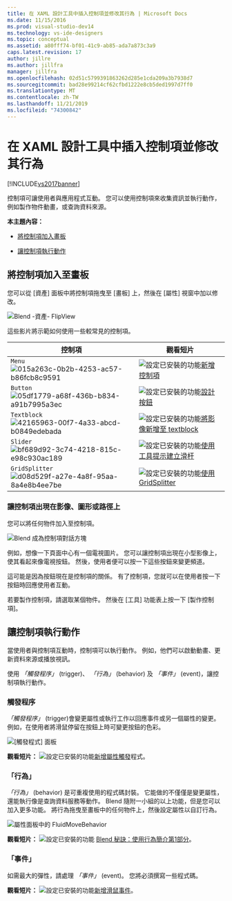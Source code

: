 ```yaml
---
title: 在 XAML 設計工具中插入控制項並修改其行為 | Microsoft Docs
ms.date: 11/15/2016
ms.prod: visual-studio-dev14
ms.technology: vs-ide-designers
ms.topic: conceptual
ms.assetid: a80fff74-bf01-41c9-ab85-ada7a873c3a9
caps.latest.revision: 17
author: jillre
ms.author: jillfra
manager: jillfra
ms.openlocfilehash: 02d51c5799391863262d285e1cda209a3b7938d7
ms.sourcegitcommit: bad28e99214cf62cfbd1222e8cb5ded1997d7ff0
ms.translationtype: MT
ms.contentlocale: zh-TW
ms.lasthandoff: 11/21/2019
ms.locfileid: "74300842"
---
```

# <a name="insert-controls-and-modify-their-behavior-in-xaml-designer"></a>在 XAML 設計工具中插入控制項並修改其行為
[!INCLUDE[vs2017banner](../includes/vs2017banner.md)]

控制項可讓使用者與應用程式互動。 您可以使用控制項來收集資訊並執行動作，例如製作物件動畫，或查詢資料來源。

 **本主題內容：**

- [將控制項加入畫板](#Insert)

- [讓控制項執行動作](#Modify)

## <a name="Insert"></a> 將控制項加入至畫板
 您可以從 [資產] 面板中將控制項拖曳至 [畫板] 上，然後在 [屬性] 視窗中加以修改。

 ![Blend &#45;資產&#45; FlipView](../designers/media/blend-assetsflipview-xaml.png "blend_AssetsFlipView_XAML")

 這些影片將示範如何使用一些較常見的控制項。

|控制項|觀看短片|
|-------------|-------------------------|
|`Menu` ![](../designers/media/015a263c-0b2b-4253-ac57-b86fcb8c9591.png "015a263c-0b2b-4253-ac57-b86fcb8c9591")|![設定已安裝的功能](../designers/media/bldadminconsoleinitialconfigicon.PNG "BldAdminConsoleInitialConfigIcon")[新增控制項](https://www.youtube.com/watch?v=ra4AHfgD4Ys&list=PLBDF977B2F1DAB358&index=45)|
|`Button` ![](../designers/media/05df1779-a68f-436b-b834-a91b7995a3ec.png "05df1779-a68f-436b-b834-a91b7995a3ec")|![設定已安裝的功能](../designers/media/bldadminconsoleinitialconfigicon.PNG "BldAdminConsoleInitialConfigIcon")[設計按鈕](http://www.popscreen.com/v/6A4gb/Microsoft-Expression-Blend-Designing-a-Button)|
|`Textblock` ![](../designers/media/42165963-00f7-4a33-abcd-b0849edebada.png "42165963-00f7-4a33-abcd-b0849edebada")|![設定已安裝的功能](../designers/media/bldadminconsoleinitialconfigicon.PNG "BldAdminConsoleInitialConfigIcon")[將影像新增至 textblock](http://www.popscreen.com/v/6A4du/Microsoft-Expression-Blend-Adding-Images-to-a-TextBlock)|
|`Slider` ![](../designers/media/bf689d92-3c74-4218-815c-e98c930ac189.png "bf689d92-3c74-4218-815c-e98c930ac189")|![設定已安裝的功能](../designers/media/bldadminconsoleinitialconfigicon.PNG "BldAdminConsoleInitialConfigIcon")[使用工具提示建立滑杆](https://www.bing.com/videos/search?q=slider%20expression%20blend&qs=n&form=QBVR&pq=slider%20expression%20blend&sc=1-23&sp=-1&sk=#view=detail&mid=F1BB7DB91B2772A8CA2AF1BB7DB91B2772A8CA2A)|
|`GridSplitter` ![](../designers/media/d08d529f-a27e-4a8f-95aa-8a4e8b4ee7be.png "d08d529f-a27e-4a8f-95aa-8a4e8b4ee7be")|![設定已安裝的功能](../designers/media/bldadminconsoleinitialconfigicon.PNG "BldAdminConsoleInitialConfigIcon")[使用 GridSplitter](https://www.youtube.com/watch?v=bf4t6c8ms2w)|

### <a name="make-a-control-out-of-an-image-shape-or-path"></a>讓控制項出現在影像、圖形或路徑上
 您可以將任何物件加入至控制項。

 ![Blend 成為控制項對話方塊](../designers/media/blend-makeintocontrol-xaml.png "blend_MakeIntoControl_XAML")

 例如，想像一下頁面中心有一個電視圖片。 您可以讓控制項出現在小型影像上，使其看起來像電視按鈕。 然後，使用者便可以按一下這些按鈕來變更頻道。

 這可能是因為按鈕現在是控制項的關係。 有了控制項，您就可以在使用者按一下按鈕時回應使用者互動。

 若要製作控制項，請選取某個物件。 然後在 [工具] 功能表上按一下 [製作控制項]。

## <a name="Modify"></a> 讓控制項執行動作
 當使用者與控制項互動時，控制項可以執行動作。 例如，他們可以啟動動畫、更新資料來源或播放視訊。

 使用 *「觸發程序」* (trigger)、 *「行為」* (behavior) 及 *「事件」* (event)，讓控制項執行動作。

### <a name="triggers"></a>觸發程序
 *「觸發程序」* (trigger)會變更屬性或執行工作以回應事件或另一個屬性的變更。 例如，在使用者將滑鼠停留在按鈕上時可變更按鈕的色彩。

 ![[觸發程式] 面板](../designers/media/custom-button-blend-propertytriggerinfo.png "custom_button_blend_PropertyTriggerInfo")

 **觀看短片：** ![設定已安裝的功能](../designers/media/bldadminconsoleinitialconfigicon.PNG "BldAdminConsoleInitialConfigIcon")[新增屬性觸發](http://www.popscreen.com/v/6A4gO/Microsoft-Expression-Blend-Adding-a-Property-Trigger)程式。

### <a name="behaviors"></a>「行為」
 *「行為」* (behavior) 是可重複使用的程式碼封裝。 它能做的不僅僅是變更屬性， 還能執行像是查詢資料服務等動作。 Blend 隨附一小組的以上功能，但是您可以加入更多功能。 將行為拖曳至畫板中的任何物件上，然後設定屬性以自訂行為。

 ![屬性面板中的 FluidMoveBehavior](../designers/media/b4-fluidmovebehaviorproperties-sample.png "b4_FluidMoveBehaviorProperties_Sample")

 **觀看短片：** ![設定已安裝的功能](../designers/media/bldadminconsoleinitialconfigicon.PNG "BldAdminConsoleInitialConfigIcon") [Blend 秘訣：使用行為簡介第1部分](https://www.bing.com/videos/search?q=Expression%20blend%20behaviors&qs=n&form=QBVR&pq=expression%20blend%20behavior&sc=4-25&sp=-1&sk=#view=detail&mid=CF0DD797ED84DE740904CF0DD797ED84DE740904)。

### <a name="events"></a>「事件」
 如需最大的彈性，請處理 *「事件」* (event)。 您將必須撰寫一些程式碼。

 **觀看短片：** ![設定已安裝的功能](../designers/media/bldadminconsoleinitialconfigicon.PNG "BldAdminConsoleInitialConfigIcon")[新增滑鼠事件](https://www.youtube.com/watch?v=2PMxAlb-x_E)。

